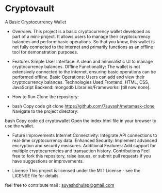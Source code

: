 # Cryptovault 

A Basic Cryptocurrency Wallet
* Overview. 
This project is a basic cryptocurrency wallet developed as part of a mini-project. It allows users to manage their cryptocurrency balances and perform basic operations. So that you know, this wallet is not fully connected to the internet and primarily functions as an offline tool for demonstration purposes.







* Features
Simple User Interface:  A clean and minimalistic UI to manage cryptocurrency balances.
Offline Functionality: The wallet is not extensively connected to the internet, ensuring basic operations can be performed offline.
Basic Operations: Users can add and view their cryptocurrency balances.
Technologies Used
Frontend: HTML, CSS, JavaScript
Backend: mongodb
Libraries/Frameworks: [till now none].
* How to Run
Clone the repository:




* bash
Copy code
git clone https://github.com/7suyash/metamask-clone
Navigate to the project directory:



bash
Copy code
cd cryptowallet
Open the index.html file in your browser to use the wallet.



* Future Improvements
Internet Connectivity: Integrate API connections to real-time cryptocurrency data.
Enhanced Security: Implement advanced encryption and security measures.
Additional Features: Add support for multiple cryptocurrencies and transaction history.
Contributions
Feel free to fork this repository, raise issues, or submit pull requests if you have suggestions or improvements.


* License
This project is licensed under the MIT License - see the LICENSE file for details.


feel free to contribute 
mail : suyashdhulap@gmail.com